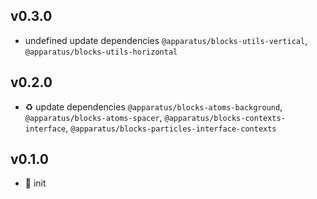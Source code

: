 ## v0.3.0

* undefined update dependencies `@apparatus/blocks-utils-vertical`, `@apparatus/blocks-utils-horizontal`

## v0.2.0

* ♻️ update dependencies `@apparatus/blocks-atoms-background`, `@apparatus/blocks-atoms-spacer`, `@apparatus/blocks-contexts-interface`, `@apparatus/blocks-particles-interface-contexts`

## v0.1.0

* 🐣 init
